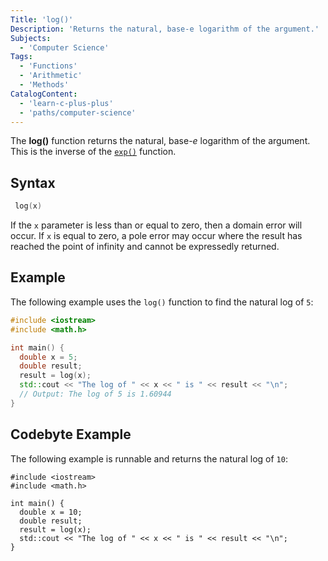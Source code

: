 ```yaml
---
Title: 'log()'
Description: 'Returns the natural, base-e logarithm of the argument.'
Subjects:
  - 'Computer Science'
Tags:
  - 'Functions'
  - 'Arithmetic'
  - 'Methods'
CatalogContent:
  - 'learn-c-plus-plus'
  - 'paths/computer-science'
---
```


The **log()** function returns the natural, base-_e_ logarithm of the argument. This is the inverse of the [`exp()`](https://www.codecademy.com/resources/docs/cpp/math-functions/exp) function.

## Syntax

```cpp
 log(x)
```

If the `x` parameter is less than or equal to zero, then a domain error will occur. If `x` is equal to zero, a pole error may occur where the result has reached the point of infinity and cannot be expressedly returned.

## Example

The following example uses the `log()` function to find the natural log of `5`:

```cpp
#include <iostream>
#include <math.h>

int main() {
  double x = 5;
  double result;
  result = log(x);
  std::cout << "The log of " << x << " is " << result << "\n";
  // Output: The log of 5 is 1.60944
}
```

## Codebyte Example

The following example is runnable and returns the natural log of `10`:

```codebyte/cpp
#include <iostream>
#include <math.h>

int main() {
  double x = 10;
  double result;
  result = log(x);
  std::cout << "The log of " << x << " is " << result << "\n";
}
```

